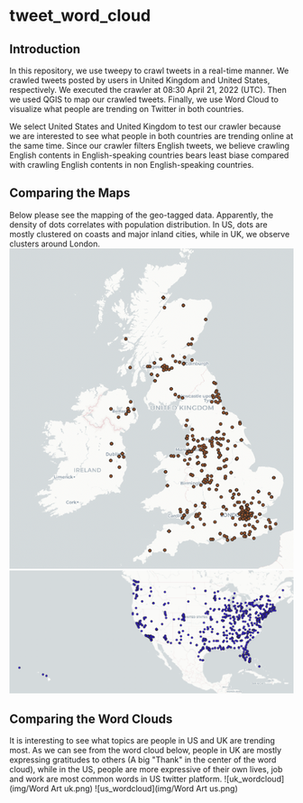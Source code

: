 # tweet_word_cloud
## Introduction
In this repository, we use tweepy to crawl tweets in a real-time manner. We crawled tweets posted by users in United Kingdom and United States, respectively. We executed the crawler at 08:30 April 21, 2022 (UTC). Then we used QGIS to map our crawled tweets. Finally, we use Word Cloud to visualize what people are trending on Twitter in both countries.

We select United States and United Kingdom to test our crawler because we are interested to see what people in both countries are trending online at the same time. Since our crawler filters English tweets, we believe crawling English contents in English-speaking countries bears least biase compared with crawling English contents in non English-speaking countries.

## Comparing the Maps
Below please see the mapping of the geo-tagged data. Apparently, the density of dots correlates with population distribution. In US, dots are mostly clustered on coasts and major inland cities, while in UK, we observe clusters around London.
  ![uk_map](img/UK_screenshot.png)
  ![us_map](img/US_screenshot.png)

## Comparing the Word Clouds
It is interesting to see what topics are people in US and UK are trending most. As we can see from the word cloud below, people in UK are mostly expressing gratitudes to others (A big "Thank" in the center of the word cloud), while in the US, people are more expressive of their own lives, job and work are most common words in US twitter platform.
  ![uk_wordcloud](img/Word Art uk.png)
  ![us_wordcloud](img/Word Art us.png)